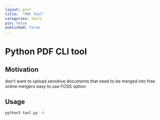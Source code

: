 ```yaml
---
layout: post
title:  "PDF Tool"
categories: tools
pin: false
published: false
---
```


# Python PDF CLI tool

## Motivation
don't want to upload sensitive documents that need to be merged into free online mergers
easy to use FOSS option

## Usage
```bash
python3 tool.py -h
```


